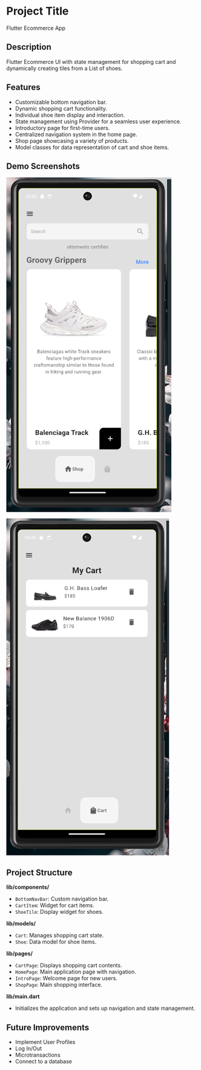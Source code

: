 # Project Title
Flutter Ecommerce App

## Description
Flutter Ecommerce UI with state management for shopping cart and dynamically creating tiles from a List of shoes.

## Features
- Customizable bottom navigation bar.
- Dynamic shopping cart functionality.
- Individual shoe item display and interaction.
- State management using Provider for a seamless user experience.
- Introductory page for first-time users.
- Centralized navigation system in the home page.
- Shop page showcasing a variety of products.
- Model classes for data representation of cart and shoe items.

## Demo Screenshots

![Shop Page](https://github.com/18leaf/flutter_ecommerce/blob/main/lib/images/shop_page.png)

![Cart Page](https://github.com/18leaf/flutter_ecommerce/blob/main/lib/images/cartPage.png)


## Project Structure
**lib/components/**
- `BottomNavBar`: Custom navigation bar.
- `CartItem`: Widget for cart items.
- `ShoeTile`: Display widget for shoes.

**lib/models/**
- `Cart`: Manages shopping cart state.
- `Shoe`: Data model for shoe items.

**lib/pages/**
- `CartPage`: Displays shopping cart contents.
- `HomePage`: Main application page with navigation.
- `IntroPage`: Welcome page for new users.
- `ShopPage`: Main shopping interface.

**lib/main.dart**
- Initializes the application and sets up navigation and state management.

## Future Improvements
- Implement User Profiles
- Log In/Out
- Microtransactions
- Connect to a database
